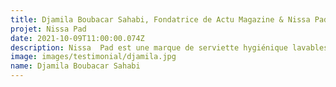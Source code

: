 ```yaml
---
title: Djamila Boubacar Sahabi, Fondatrice de Actu Magazine & Nissa Pad , Niger
projet: Nissa Pad
date: 2021-10-09T11:00:00.074Z
description: Nissa  Pad est une marque de serviette hygiénique lavables en coton biologique certifié, non teint et non blanchi, confortable, amie de votre Budget .3 fois plus absorbante que les serviettes jetables et tampons pour un flux menstruelle moyen à abondant ainsi que les fuites urinaires.La vision de Djamila est de promouvoir des solutions durables qui contribuent à l’émancipation des femmes, accompagner les jeunes filles adolescentes en milieu scolaire à se maintenir à l'école pendant leurs règles. La réduction des déchets, la lutte contre l’exclusion et la création d’emplois. Elle souhaite diffuser des pratiques saines et écologiques à travers des activités pérennes et créatrices d’emplois.Elle répond au besoin criant de manque de protections hygiéniques des femmes.
image: images/testimonial/djamila.jpg
name: Djamila Boubacar Sahabi
---
```


